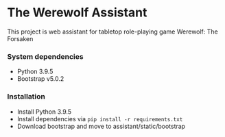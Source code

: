 # The Werewolf Assistant

This project is web assistant for tabletop role-playing game Werewolf: The Forsaken

### System dependencies

* Python 3.9.5
* Bootstrap v5.0.2

### Installation

* Install Python 3.9.5
* Install dependencies via `pip install -r requirements.txt`
* Download bootstrap and move to assistant/static/bootstrap
